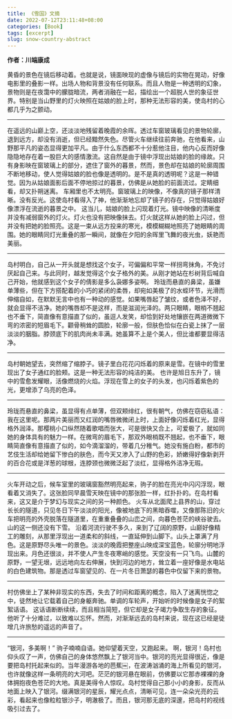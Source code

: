 ```yaml
---
title: 《雪国》文摘
date: 2022-07-12T23:11:48+08:00
categories: [Book]
tags: [excerpt]
slug: snow-country-abstract
---
```


**作者：川端康成**

黄昏的景色在镜后移动着。也就是说，镜面映现的虚像与镜后的实物在晃动，好像电影里的叠影一样。出场人物和背景没有任何联系。而且人物是一种透明的幻象，景物则是在夜霭中的朦胧暗流，两者消融在一起，描绘出一个超脱人世的象征世界。特别是当山野里的灯火映照在姑娘的脸上时，那种无法形容的美，使岛村的心都几乎为之颤动。  

---

在遥远的山巅上空，还淡淡地残留着晚霞的余晖。透过车窗玻璃看见的景物轮廓，退到远方，却没有消逝，但已经黯然失色。尽管火车继续往前奔驰，在他看来，山野那平凡的姿态显得更加平凡。由于什么东西都不十分惹他注目，他内心反而好像隐隐地存在着一股巨大的感情激流。这自然是由于镜中浮现出姑娘的脸的缘故。只有身影映在窗玻璃上的部分，遮住了窗外的暮景，然而，景色却在姑娘的轮廓周围不断地移动，使人觉得姑娘的脸也像是透明的。是不是真的透明呢？这是一种错觉。因为从姑娘面影后面不停地掠过的暮景，仿佛是从她脸的前面流过。定睛细看，却又扑朔迷离。 车厢里也不太明亮。窗玻璃上的映像，不像真的镜子那样清晰。没有反光。这使岛村看得入了神，他渐渐地忘却了镜子的存在，只觉得姑娘好像漂浮在流逝的暮景之中。 这当儿，姑娘的脸上闪现着灯光。镜中映像的清晰度并没有减弱窗外的灯火。灯火也没有把映像抹去。灯火就这样从她的脸上闪过，但并没有把她的脸照亮。这是一束从远方投来的寒光，模模糊糊地照亮了她眼睛的周围。她的眼睛同灯光重叠的那一瞬间，就像在夕阳的余晖里飞舞的夜光虫，妖艳而美丽。 

---

岛村明白，自己从一开头就是想找这个女子，可偏偏和平常一样拐弯抹角，不免讨厌起自己来。与此同时，越发觉得这个女子格外的美。从刚才她站在杉树背后喊自己开始，他就感到这个女子的倩影是多么袅娜多姿啊。 玲珑而悬直的鼻梁，虽嫌单薄些，但在下方搭配着的小巧的紧闭的柔唇，却宛如美极了的水蛭环节，光滑而伸缩自如，在默默无言中也有一种动的感觉。如果嘴唇起了皱纹，或者色泽不好，就会显得不洁净。她的嘴唇却不是这样，而是滋润光泽的。两只眼睛，眼梢不翘起也不垂下，简直像有意描直了似的，虽逗人发笑，却恰到好处地镶嵌在两道微微下弯的浓密的短眉毛下。颧骨稍耸的圆脸，轮廓一般，但肤色恰似在白瓷上抹了一层淡淡的胭脂。脖颈底下的肌肉尚未丰满。她虽算不上是个美人，但比谁都要显得洁净。 

---

岛村朝她望去，突然缩了缩脖子。镜子里白花花闪烁着的原来是雪。在镜中的雪里现出了女子通红的脸颊。这是一种无法形容的纯洁的美。 也许是旭日东升了，镜中的雪愈发耀眼，活像燃烧的火焰。浮现在雪上的女子的头发，也闪烁着紫色的光，更增添了乌亮的色泽。 

---

玲珑而悬直的鼻梁，虽显得有点单薄，但双颊绯红，很有朝气，仿佛在窃窃私语：我在这里呢。那两片美丽而又红润的嘴唇微微闭上时，上面好像闪烁着红光，显得格外润泽。那樱桃小口纵然随着歌唱而张大，可是很快又合上，可爱极了，就如同她的身体具有的魅力一样。在微弯的眉毛下，那双外眼梢既不翘起，也不垂下，眼睛简直像有意描直了似的，如今滴溜溜的，带着几分稚气。她没有施白粉，都市的艺伎生活却给她留下惨白的肤色，而今天又渗入了山野的色彩，娇嫩得好像新剥开的百合花或是洋葱的球根，连脖颈也微微泛起了淡红，显得格外洁净无瑕。

---

火车开动之后，候车室里的玻璃窗豁然明亮起来，驹子的脸在亮光中闪闪浮现，眼看着又消失了。这张脸同早晨雪天映在镜中的那张脸一样，红扑扑的。在岛村看来，这又是介于梦幻与现实之间的另一种颜色。 火车从北面爬上县界的山，穿过长长的隧道，只见冬日下午淡淡的阳光，像被地底下的黑暗吞噬，又像那陈旧的火车把明亮的外壳脱落在隧道里，在重重叠叠的山峦之间，向暮色苍茫的峡谷驶去。山的这一侧还没有下雪。 沿着河流行驶不多久，来到了辽阔的原野，山巅好像精工的雕刻，从那里浮现出一道柔和的斜线，一直延伸到山脚下。山头上罩满了月色。这是原野尽头唯一的景色。淡淡的晚霞把整座山映成深宝蓝色，轮廓分明地浮现出来。月色还很淡，并不使人产生冬夜寒峭的感觉。天空没有一只飞鸟。山麓的原野，一望无垠，远远地向左右伸展，快到河边的地方，耸立着一座好像是水电站的白色建筑物。那是透过车窗望见的、在一片冬日萧瑟的暮色中仅留下来的景物。 

---

村仿佛坐上了某种非现实的东西，失去了时间和距离的概念，陷入了迷离恍惚之中，徒然地让它载着自己的身躯奔驰。单调的车轮声，开始听的时候像是女子的絮絮话语。 这话语断断续续，而且相当简短，但它却是女子竭力争取生存的象征。他听了十分难过，以致难以忘怀。然而，对渐渐远去的岛村来说，现在这已经是徒增几许旅愁的遥远的声音了。

---

“银河，多美啊！” 驹子喃喃自语。她仰望着天空，又跑起来。 啊，银河！岛村也仰头叹了一声，仿佛自己的身体悠然飘上了银河当中。银河的亮光显得很近，像是要把岛村托起来似的。当年漫游各地的芭蕉￼，在波涛汹涌的海上所看见的银河，也许就像这样一条明亮的大河吧。茫茫的银河悬在眼前，仿佛要以它那赤裸裸的身体拥抱夜色苍茫的大地。真是美得令人惊叹。岛村觉得自己那小小的身影，反而从地面上映入了银河。缀满银河的星辰，耀光点点，清晰可见，连一朵朵光亮的云彩，看起来也像粒粒银沙子，明澈极了。而且，银河那无底的深邃，把岛村的视线吸引过去了。 